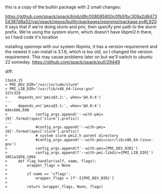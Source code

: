 this is a copy of the builtin package with 2 small changes:

https://github.com/spack/spack/blob/d9c008085800c0fb5fbc309a2d847354387d8a52/var/spack/repos/builtin/packages/openmpi/package.py#L920
It says that if we're doing slurm and pmi, then specify pmi path to the slurm prefix.
We're using the system slurm, which doesn't have libpmi2.h there, so I hard code it's location

installing openmpi with our system libpmix, it has a version requirement and the newest it can install is 3.1.6, which is too old, so I changed the version requirement. This may cause problems later on but we'll switch to ubuntu 22 someday.
https://github.com/spack/spack/pull/29449

diff:
```
13a14,15
> PMI_DEV_DIR="/usr/include/slurm"
> PMI_LIB_DIR="/usr/lib/x86_64-linux-gnu"
327c329
<     depends_on('pmix@3.2:', when='@4.0:4')
---
>     depends_on('pmix@3.1:', when='@4.0:4')
684c686,690
<             config_args.append('--with-pmi={0}'.format(spec['slurm'].prefix))
---
>             #config_args.append('--with-pmi={0}'.format(spec['slurm'].prefix))
>             # system slurm pmi2.h parent directory
>             #config_args.append('--with-pmi=/usr/lib/x86_64-linux-gnu')
>             config_args.append(f'--with-pmi={PMI_DEV_DIR}')
>             config_args.append(f'--with-pmi-libdir={PMI_LIB_DIR}')
1051a1058,1064
>     def flag_handler(self, name, flags):
>         wrapper_flags = None
> 
>         if name == 'cflags':
>             wrapper_flags = [f'-I{PMI_DEV_DIR}']
> 
>         return (wrapper_flags, None, flags)
```
